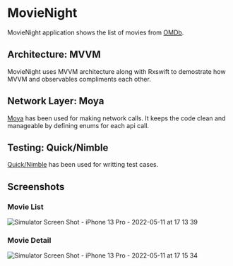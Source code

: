 # MovieNight
MovieNight application shows the list of movies from [OMDb](http://www.omdbapi.com/).

## Architecture: MVVM
MovieNight uses MVVM architecture along with Rxswift to demostrate how MVVM and observables compliments each other.

## Network Layer: Moya
[Moya](https://github.com/Moya/Moya) has been used for making network calls. It keeps the code clean and manageable by defining enums for each api call.

## Testing: Quick/Nimble
[Quick/Nimble](https://github.com/Quick/Nimble) has been used for writting test cases.

## Screenshots

### Movie List

![Simulator Screen Shot - iPhone 13 Pro - 2022-05-11 at 17 13 39](https://user-images.githubusercontent.com/4435362/167814781-0f43a71b-41da-4ccc-9696-a306f4d34f40.png)

### Movie Detail
![Simulator Screen Shot - iPhone 13 Pro - 2022-05-11 at 17 15 34](https://user-images.githubusercontent.com/4435362/167814965-a136c03f-85fa-4308-8964-ded8081149ea.png)
